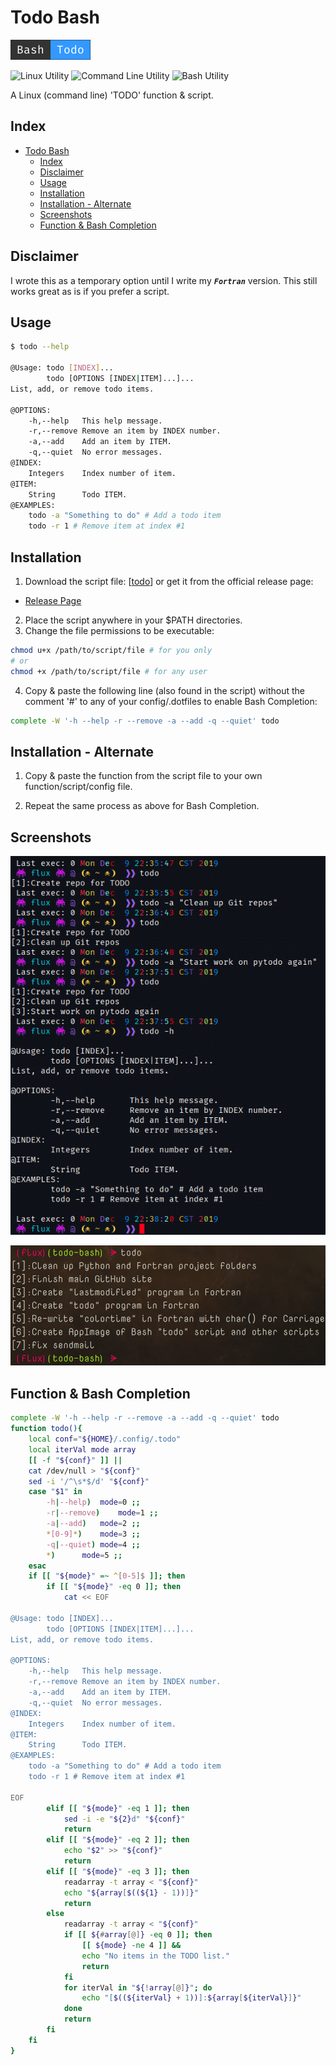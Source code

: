 # Todo Bash

![button](images/bashtodo.png)

![Linux Utility](https://img.shields.io/static/v1?label=Utility&message=Linux&color=blue) ![Command Line Utility](https://img.shields.io/static/v1?label=Utility&message=Command%20Line&color=blueviolet) ![Bash Utility](https://img.shields.io/static/v1?label=Utility&message=Bash&color=important)


A Linux (command line) 'TODO' function &amp; script.

## Index
- [Todo Bash](#todo-bash)
	- [Index](#index)
	- [Disclaimer](#disclaimer)
	- [Usage](#usage)
	- [Installation](#installation)
	- [Installation - Alternate](#installation---alternate)
	- [Screenshots](#screenshots)
	- [Function &amp; Bash Completion](#function--bash-completion)

## Disclaimer

I wrote this as a temporary option until I write my ***`Fortran`*** version. This still works great as is if you prefer a script.


## Usage

```Bash
$ todo --help

@Usage:	todo [INDEX]...
     	todo [OPTIONS [INDEX|ITEM]...]...
List, add, or remove todo items.

@OPTIONS:
	-h,--help	This help message.
	-r,--remove	Remove an item by INDEX number. 
	-a,--add	Add an item by ITEM.
	-q,--quiet	No error messages.
@INDEX:
	Integers	Index number of item.
@ITEM:
	String		Todo ITEM.
@EXAMPLES:
	todo -a "Something to do" # Add a todo item
	todo -r 1 # Remove item at index #1
```

## Installation

1. Download the script file: [[todo](todo)] or get it from the official release page:
- [Release Page](https://github.com/Lateralus138/todo-bash/releases/tag/1.0) 
2. Place the script anywhere in your $PATH directories.
3. Change the file permissions to be executable:

```Bash
chmod u+x /path/to/script/file # for you only
# or
chmod +x /path/to/script/file # for any user
```

4. Copy &amp; paste the following line (also found in the script) without the  comment '#' to any of your config/.dotfiles to enable Bash Completion:

```Bash
complete -W '-h --help -r --remove -a --add -q --quiet' todo
```

## Installation - Alternate

1. Copy &amp; paste the function from the script file to your own function/script/config file.

2. Repeat the same process as above for Bash Completion.

## Screenshots

![Bash Todo Help](images/bash_todo.png)

![Bash Todo Demo](images/bash-todo-demo.png)

## Function &amp; Bash Completion

```Bash
complete -W '-h --help -r --remove -a --add -q --quiet' todo
function todo(){
	local conf="${HOME}/.config/.todo"
	local iterVal mode array
	[[ -f "${conf}" ]] ||
	cat /dev/null > "${conf}"
	sed -i '/^\s*$/d' "${conf}"
	case "$1" in
		-h|--help)	mode=0 ;;
		-r|--remove)	mode=1 ;;
		-a|--add)	mode=2 ;;
		*[0-9]*)	mode=3 ;;
		-q|--quiet)	mode=4 ;;
		*)		mode=5 ;;
	esac
	if [[ "${mode}" =~ ^[0-5]$ ]]; then
		if [[ "${mode}" -eq 0 ]]; then
			cat << EOF

@Usage:	todo [INDEX]...
     	todo [OPTIONS [INDEX|ITEM]...]...
List, add, or remove todo items.

@OPTIONS:
	-h,--help	This help message.
	-r,--remove	Remove an item by INDEX number. 
	-a,--add	Add an item by ITEM.
	-q,--quiet	No error messages.
@INDEX:
	Integers	Index number of item.
@ITEM:
	String		Todo ITEM.
@EXAMPLES:
	todo -a "Something to do" # Add a todo item
	todo -r 1 # Remove item at index #1

EOF
		elif [[ "${mode}" -eq 1 ]]; then
			sed -i -e "${2}d" "${conf}"
			return
		elif [[ "${mode}" -eq 2 ]]; then
			echo "$2" >> "${conf}"
			return
		elif [[ "${mode}" -eq 3 ]]; then
			readarray -t array < "${conf}"
			echo "${array[$((${1} - 1))]}"
			return
		else
			readarray -t array < "${conf}"
			if [[ ${#array[@]} -eq 0 ]]; then
				[[ ${mode} -ne 4 ]] &&
				echo "No items in the TODO list."
				return
			fi
			for iterVal in "${!array[@]}"; do
				echo "[$((${iterVal} + 1))]:${array[${iterVal}]}"
			done
			return
		fi
	fi
}
```
